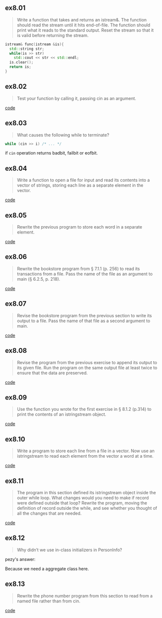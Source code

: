 ## ex8.01
> Write a function that takes and returns an istream&. The function should read 
> the stream until it hits end-of-file. The function should print what it reads 
> to the standard output. Reset the stream so that it is valid before returning 
> the stream.
```cpp
istream& func(istream &is){
  std::string str;
  while(is >> str)
    std::cout << str << std::endl;
  is.clear();
  return is;
}
```

## ex8.02
> Test your function by calling it, passing cin as an argument.

[code](ex8_02.cpp)

## ex8.03
> What causes the following while to terminate?
```cpp
while (cin >> i) /* ... */
```

if `cin` operation returns badbit, failbit or eofbit.

## ex8.04
> Write a function to open a file for input and read its contents into a vector 
> of strings, storing each line as a separate element in the vector.

[code](ex8_04.cpp)

## ex8.05
> Rewrite the previous program to store each word in a separate element.

[code](ex8_05.cpp)

## ex8.06
> Rewrite the bookstore program from § 7.1.1 (p. 256) to read its transactions 
> from a file. Pass the name of the file as an argument to main 
> (§ 6.2.5, p. 218).

[code](ex8_06.cpp)

## ex8.07
> Revise the bookstore program from the previous section to write its output to 
> a file. Pass the name of that file as a second argument to main. 

[code](ex8_07.cpp)

## ex8.08
> Revise the program from the previous exercise to append its output to its 
> given file. Run the program on the same output file at least twice to ensure 
> that the data are preserved.

[code](ex8_08.cpp)

## ex8.09
> Use the function you wrote for the first exercise in § 8.1.2 (p.314) to print 
> the contents of an istringstream object.

[code](ex8_09.cpp)

## ex8.10
> Write a program to store each line from a file in a vector<string>. Now use an
> istringstream to read each element from the vector a word at a time.

[code](ex8_10.cpp)

## ex8.11
> The program in this section defined its istringstream object inside the outer 
> while loop. What changes would you need to make if record were defined outside
> that loop? Rewrite the program, moving the definition of record outside the 
> while, and see whether you thought of all the changes that are needed.

[code](ex8_11.cpp)

## ex8.12
> Why didn’t we use in-class initializers in PersonInfo?

pezy's answer:

Because we need a aggregate class here.

## ex8.13
> Rewrite the phone number program from this section to read from a named file 
> rather than from cin.

[code](ex8_13.cpp)
